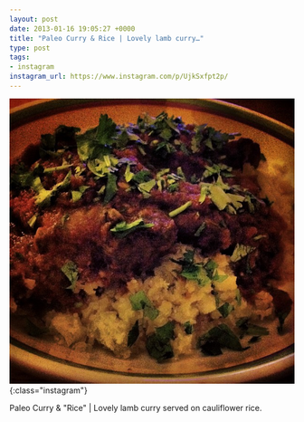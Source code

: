 ```yaml
---
layout: post
date: 2013-01-16 19:05:27 +0000
title: "Paleo Curry & Rice | Lovely lamb curry…"
type: post
tags:
- instagram
instagram_url: https://www.instagram.com/p/UjkSxfpt2p/
---
```


![Instagram - UjkSxfpt2p](/img/UjkSxfpt2p.jpg){:class="instagram"}

Paleo Curry & "Rice" | Lovely lamb curry served on cauliflower rice.
